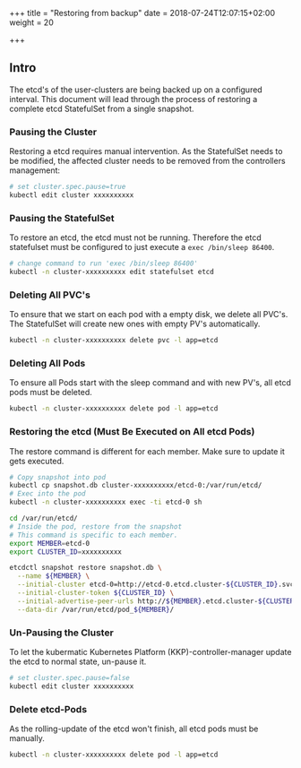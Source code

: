 +++
title = "Restoring from backup"
date = 2018-07-24T12:07:15+02:00
weight = 20

+++

## Intro

The etcd's of the user-clusters are being backed up on a configured interval.
This document will lead through the process of restoring a complete etcd StatefulSet from a single snapshot.

### Pausing the Cluster

Restoring a etcd requires manual intervention.
As the StatefulSet needs to be modified, the affected cluster needs to be removed from the controllers management:

```bash
# set cluster.spec.pause=true
kubectl edit cluster xxxxxxxxxx
```

### Pausing the StatefulSet

To restore an etcd, the etcd must not be running.
Therefore the etcd statefulset must be configured to just execute a `exec /bin/sleep 86400`.

```bash
# change command to run 'exec /bin/sleep 86400'
kubectl -n cluster-xxxxxxxxxx edit statefulset etcd
```

### Deleting All PVC's

To ensure that we start on each pod with a empty disk, we delete all PVC's.
The StatefulSet will create new ones with empty PV's automatically.

```bash
kubectl -n cluster-xxxxxxxxxx delete pvc -l app=etcd
```

### Deleting All Pods

To ensure all Pods start with the sleep command and with new PV's, all etcd pods must be deleted.

```bash
kubectl -n cluster-xxxxxxxxxx delete pod -l app=etcd
```

### Restoring the etcd (Must Be Executed on All etcd Pods)

The restore command is different for each member. Make sure to update it gets executed.

```bash
# Copy snapshot into pod
kubectl cp snapshot.db cluster-xxxxxxxxxx/etcd-0:/var/run/etcd/
# Exec into the pod
kubectl -n cluster-xxxxxxxxxx exec -ti etcd-0 sh

cd /var/run/etcd/
# Inside the pod, restore from the snapshot
# This command is specific to each member.
export MEMBER=etcd-0
export CLUSTER_ID=xxxxxxxxxx

etcdctl snapshot restore snapshot.db \
  --name ${MEMBER} \
  --initial-cluster etcd-0=http://etcd-0.etcd.cluster-${CLUSTER_ID}.svc.cluster.local:2380,etcd-1=http://etcd-1.etcd.cluster-${CLUSTER_ID}.svc.cluster.local:2380,etcd-2=http://etcd-2.etcd.cluster-${CLUSTER_ID}.svc.cluster.local:2380 \
  --initial-cluster-token ${CLUSTER_ID} \
  --initial-advertise-peer-urls http://${MEMBER}.etcd.cluster-${CLUSTER_ID}.svc.cluster.local:2380 \
  --data-dir /var/run/etcd/pod_${MEMBER}/
```

### Un-Pausing the Cluster

To let the kubermatic Kubernetes Platform (KKP)-controller-manager update the etcd to normal state, un-pause it.

```bash
# set cluster.spec.pause=false
kubectl edit cluster xxxxxxxxxx
```

### Delete etcd-Pods

As the rolling-update of the etcd won't finish, all etcd pods must be manually.

```bash
kubectl -n cluster-xxxxxxxxxx delete pod -l app=etcd
```
